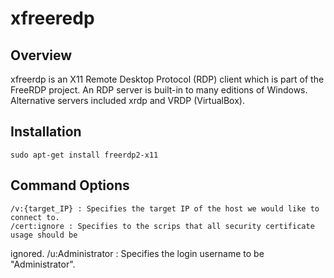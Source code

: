 # xfreeredp

## Overview

xfreerdp is an X11 Remote Desktop Protocol (RDP) client which is part of the FreeRDP project. An RDP server is built-in to many editions of Windows. Alternative servers included xrdp and VRDP (VirtualBox).

## Installation

	sudo apt-get install freerdp2-x11

## Command Options

	/v:{target_IP} : Specifies the target IP of the host we would like to connect to.
	/cert:ignore : Specifies to the scrips that all security certificate usage should be
ignored.
	/u:Administrator : Specifies the login username to be "Administrator".
